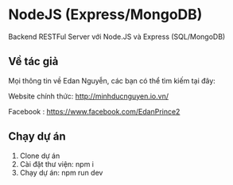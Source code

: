 # NodeJS (Express/MongoDB)
Backend RESTFul Server với Node.JS và Express (SQL/MongoDB)

## Về tác giả
Mọi thông tin về Edan Nguyễn, các bạn có thể tìm kiếm tại đây:

Website chính thức: http://minhducnguyen.io.vn/

Facebook : https://www.facebook.com/EdanPrince2

## Chạy dự án
1. Clone dự án
2. Cài đặt thư viện: npm i
3. Chạy dự án: npm run dev
